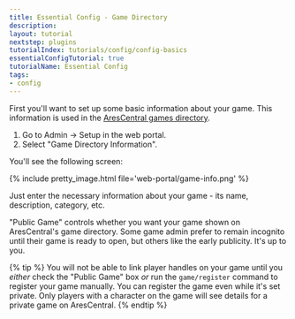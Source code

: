 ```yaml
---
title: Essential Config - Game Directory
description: 
layout: tutorial
nextstep: plugins
tutorialIndex: tutorials/config/config-basics
essentialConfigTutorial: true
tutorialName: Essential Config
tags:
- config
---
```


First you'll want to set up some basic information about your game.  This information is used in the [AresCentral games directory](https://arescentral.aresmush.com).

1. Go to Admin -> Setup in the web portal.
2. Select "Game Directory Information".

You'll see the following screen:

{% include pretty_image.html file='web-portal/game-info.png' %}

Just enter the necessary information about your game - its name, description, category, etc.

"Public Game" controls whether you want your game shown on AresCentral's game directory.  Some game admin prefer to remain incognito until their game is ready to open, but others like the early publicity.  It's up to you.

{% tip %}
You will not be able to link player handles on your game until you _either_ check the "Public Game" box _or_ run the `game/register` command to register your game manually.  You can register the game even while it's set private. Only players with a character on the game will see details for a private game on AresCentral.
{% endtip %}